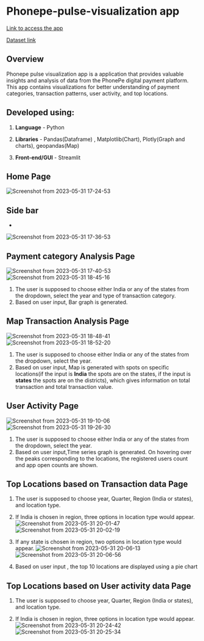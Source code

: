 # Phonepe-pulse-visualization app #

[Link to access the app](https://meetarthi-phonepe-pulse-visualization-phonepe-25s9rd.streamlit.app/)

[Dataset link](https://github.com/PhonePe/pulse#readme)

**Overview**
------------
Phonepe pulse visualization app is a application that provides valuable insights and analysis of data from the PhonePe digital payment platform. This app contains visualizations for better understanding of payment categories, transaction patterns, user activity, and top locations.


**Developed using:**
------------
1. **Language** - Python 

2. **Libraries** - Pandas(Dataframe) , Matplotlib(Chart), Plotly(Graph and charts), geopandas(Map)

3. **Front-end/GUI** - Streamlit


**Home Page**
------------
![Screenshot from 2023-05-31 17-24-53](https://github.com/meetarthi/Phonepe-pulse-visualization/assets/112666126/2417ebc4-292b-4ac4-8ed3-53aaad0b2014)


**Side bar**
------------
-
![Screenshot from 2023-05-31 17-36-53](https://github.com/meetarthi/Phonepe-pulse-visualization/assets/112666126/3ec15aef-b24a-4d78-96ec-a94286ffbb4d)



**Payment category Analysis Page**
------------
![Screenshot from 2023-05-31 17-40-53](https://github.com/meetarthi/Phonepe-pulse-visualization/assets/112666126/9e8baba8-fd26-4495-ac66-25c8ce44af9a)
![Screenshot from 2023-05-31 18-45-16](https://github.com/meetarthi/Phonepe-pulse-visualization/assets/112666126/300d5f41-3cec-474d-b680-b4303aad3fb8)


1. The user is supposed to choose either India or any of the states from the dropdown, select the year and type of transaction category.
2. Based on user input, Bar graph is generated.


**Map Transaction Analysis Page**
------------
![Screenshot from 2023-05-31 18-48-41](https://github.com/meetarthi/Phonepe-pulse-visualization/assets/112666126/126043c5-4ce6-497a-bbb6-d721290b1344)
![Screenshot from 2023-05-31 18-52-20](https://github.com/meetarthi/Phonepe-pulse-visualization/assets/112666126/46e23d79-44fb-43d6-9bdd-9c20b6d07c1a)


1. The user is supposed to choose either India or any of the states from the dropdown, select the year.
2. Based on user input, Map is generated with spots on specific locations(if the input is **India** the spots are on the states, if the input is **states** the spots are on the districts), which gives information on total transaction and total transaction value.



**User Activity Page**
------------
![Screenshot from 2023-05-31 19-10-06](https://github.com/meetarthi/Phonepe-pulse-visualization/assets/112666126/88c04a0c-f616-44d2-9683-2ee05a977142)
![Screenshot from 2023-05-31 19-26-30](https://github.com/meetarthi/Phonepe-pulse-visualization/assets/112666126/2664afc0-3272-4892-bd5e-137266d8eec2)



1. The user is supposed to choose either India or any of the states from the dropdown, select the year.
2. Based on user input,Time series graph is generated. On hovering over the peaks corresponding to the locations, the registered users count and app open counts are shown.


**Top Locations based on Transaction data Page**
------------


1. The user is supposed to choose year, Quarter, Region (India or states), and location type.

2. If India is chosen in region, three options in location type would appear.
![Screenshot from 2023-05-31 20-01-47](https://github.com/meetarthi/Phonepe-pulse-visualization/assets/112666126/5d5c3071-0659-491d-8a94-fd1f5110e85e)
![Screenshot from 2023-05-31 20-02-19](https://github.com/meetarthi/Phonepe-pulse-visualization/assets/112666126/f567b89d-a633-4c98-9f2d-2b249c558659)

3. If any state is chosen in region, two options in location type would appear.
![Screenshot from 2023-05-31 20-06-13](https://github.com/meetarthi/Phonepe-pulse-visualization/assets/112666126/441d3335-b3ab-4702-9efb-b0d50ea69741)
![Screenshot from 2023-05-31 20-06-56](https://github.com/meetarthi/Phonepe-pulse-visualization/assets/112666126/0b0f931c-c15b-4ab7-b10b-9c0e338460c8)

4. Based on user input , the top 10 locations are displayed using a pie chart

**Top Locations based on User activity data Page**
------------

1. The user is supposed to choose year, Quarter, Region (India or states), and location type.

2. If India is chosen in region, three options in location type would appear.
![Screenshot from 2023-05-31 20-24-42](https://github.com/meetarthi/Phonepe-pulse-visualization/assets/112666126/e65ff168-5ce5-4ced-8003-7f5b24c954d3)
![Screenshot from 2023-05-31 20-25-34](https://github.com/meetarthi/Phonepe-pulse-visualization/assets/112666126/dbbd434c-f036-4a58-ae89-d8788a9027e9)




